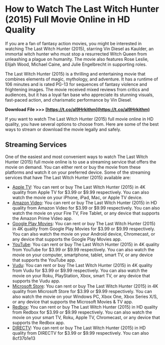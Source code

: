 
 
# How to Watch The Last Witch Hunter (2015) Full Movie Online in HD Quality
 
If you are a fan of fantasy action movies, you might be interested in watching The Last Witch Hunter (2015), starring Vin Diesel as Kaulder, an immortal witch hunter who must stop a resurrected Witch Queen from unleashing a plague on humanity. The movie also features Rose Leslie, Elijah Wood, Michael Caine, and Julie Engelbrecht in supporting roles.
 
The Last Witch Hunter (2015) is a thrilling and entertaining movie that combines elements of magic, mythology, and adventure. It has a runtime of 106 minutes and is rated PG-13 for sequences of fantasy violence and frightening images. The movie received mixed reviews from critics and audiences, but it has a loyal fan base who appreciate its stunning visuals, fast-paced action, and charismatic performance by Vin Diesel.
 
**Download File >>> [https://t.co/al9Hrkithm](https://t.co/al9Hrkithm)**


 
If you want to watch The Last Witch Hunter (2015) full movie online in HD quality, you have several options to choose from. Here are some of the best ways to stream or download the movie legally and safely.
 
## Streaming Services
 
One of the easiest and most convenient ways to watch The Last Witch Hunter (2015) full movie online is to use a streaming service that offers the movie on demand. You can either rent or buy the movie from these platforms and watch it on your preferred device. Some of the streaming services that have The Last Witch Hunter (2015) available are:
 
- [Apple TV](https://www.apple.com/tv/): You can rent or buy The Last Witch Hunter (2015) in 4K quality from Apple TV for $3.99 or $9.99 respectively. You can also watch the movie on your iPhone, iPad, Mac, or Apple TV device.
- [Amazon Video](https://www.amazon.com/Amazon-Video/b?ie=UTF8&node=2858778011): You can rent or buy The Last Witch Hunter (2015) in HD quality from Amazon Video for $3.99 or $9.99 respectively. You can also watch the movie on your Fire TV, Fire Tablet, or any device that supports the Amazon Prime Video app.
- [Google Play Movies](https://play.google.com/store/movies): You can rent or buy The Last Witch Hunter (2015) in 4K quality from Google Play Movies for $3.99 or $9.99 respectively. You can also watch the movie on your Android device, Chromecast, or any device that supports the Google Play Movies app.
- [YouTube](https://www.youtube.com/movies): You can rent or buy The Last Witch Hunter (2015) in 4K quality from YouTube for $3.99 or $9.99 respectively. You can also watch the movie on your computer, smartphone, tablet, smart TV, or any device that supports the YouTube app.
- [Vudu](https://www.vudu.com/): You can rent or buy The Last Witch Hunter (2015) in 4K quality from Vudu for $3.99 or $9.99 respectively. You can also watch the movie on your Roku, PlayStation, Xbox, smart TV, or any device that supports the Vudu app.
- [Microsoft Store](https://www.microsoft.com/en-us/store/movies-and-tv): You can rent or buy The Last Witch Hunter (2015) in 4K quality from Microsoft Store for $3.99 or $9.99 respectively. You can also watch the movie on your Windows PC, Xbox One, Xbox Series X/S, or any device that supports the Microsoft Movies & TV app.
- [Redbox](https://www.redbox.com/streaming): You can rent or buy The Last Witch Hunter (2015) in HD quality from Redbox for $3.99 or $9.99 respectively. You can also watch the movie on your smart TV, Roku, Apple TV, Chromecast, or any device that supports the Redbox app.
- [DIRECTV](https://www.directv.com/): You can rent or buy The Last Witch Hunter (2015) in HD quality from DIRECTV for $3.99 or $9.99 respectively. You can also 8cf37b1e13


